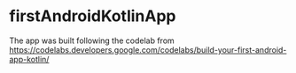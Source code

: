 # firstAndroidKotlinApp

The app was built following the codelab from 
https://codelabs.developers.google.com/codelabs/build-your-first-android-app-kotlin/

